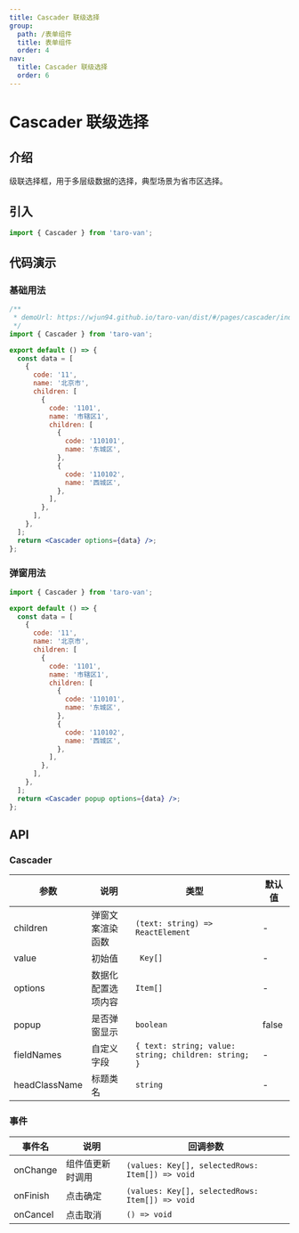```yaml
---
title: Cascader 联级选择
group:
  path: /表单组件
  title: 表单组件
  order: 4
nav:
  title: Cascader 联级选择
  order: 6
---
```


# Cascader 联级选择

## 介绍

级联选择框，用于多层级数据的选择，典型场景为省市区选择。

## 引入

```jsx | pure
import { Cascader } from 'taro-van';
```

## 代码演示

### 基础用法

```jsx | iframe
/**
 * demoUrl: https://wjun94.github.io/taro-van/dist/#/pages/cascader/index
 */
import { Cascader } from 'taro-van';

export default () => {
  const data = [
    {
      code: '11',
      name: '北京市',
      children: [
        {
          code: '1101',
          name: '市辖区1',
          children: [
            {
              code: '110101',
              name: '东城区',
            },
            {
              code: '110102',
              name: '西城区',
            },
          ],
        },
      ],
    },
  ];
  return <Cascader options={data} />;
};
```

### 弹窗用法

```jsx | iframe
import { Cascader } from 'taro-van';

export default () => {
  const data = [
    {
      code: '11',
      name: '北京市',
      children: [
        {
          code: '1101',
          name: '市辖区1',
          children: [
            {
              code: '110101',
              name: '东城区',
            },
            {
              code: '110102',
              name: '西城区',
            },
          ],
        },
      ],
    },
  ];
  return <Cascader popup options={data} />;
};
```

## API

### Cascader

| 参数          | 说明               | 类型                                                 | 默认值 |
| ------------- | ------------------ | ---------------------------------------------------- | ------ |
| children      | 弹窗文案渲染函数   | `(text: string) => ReactElement`                     | -      |
| value         | 初始值             | ` Key[]`                                             | -      |
| options       | 数据化配置选项内容 | `Item[]`                                             | -      |
| popup         | 是否弹窗显示       | `boolean`                                            | false  |
| fieldNames    | 自定义字段         | `{ text: string; value: string; children: string; }` | -      |
| headClassName | 标题类名           | `string`                                             | -      |

### 事件

| 事件名   | 说明             | 回调参数                                        |
| -------- | ---------------- | ----------------------------------------------- |
| onChange | 组件值更新时调用 | `(values: Key[], selectedRows: Item[]) => void` |
| onFinish | 点击确定         | `(values: Key[], selectedRows: Item[]) => void` |
| onCancel | 点击取消         | `() => void`                                    |
